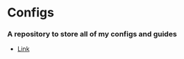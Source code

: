 # Configs 
### A repository to store all of my configs and guides
- [Link](https://fynks.netlify.app)